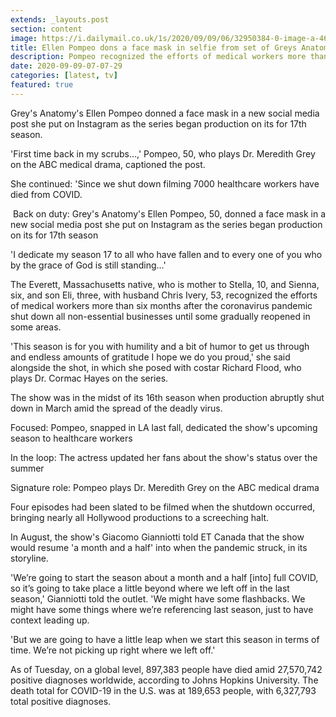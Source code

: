 ```yaml
---
extends: _layouts.post
section: content
image: https://i.dailymail.co.uk/1s/2020/09/09/06/32950384-0-image-a-46_1599629118297.jpg 
title: Ellen Pompeo dons a face mask in selfie from set of Greys Anatomys 17th season 
description: Pompeo recognized the efforts of medical workers more than six months after the coronavirus pandemic shut down all non-essential businesses until some gradually reopened in some areas 
date: 2020-09-09-07-07-29 
categories: [latest, tv] 
featured: true 
--- 
```

Grey's Anatomy's Ellen Pompeo donned a face mask in a new social media post she put on Instagram as the series began production on its for 17th season.

'First time back in my scrubs…,' Pompeo, 50, who plays Dr. Meredith Grey on the ABC medical drama, captioned the post.

She continued: 'Since we shut down filming 7000 healthcare workers have died from COVID.

 Back on duty: Grey's Anatomy's Ellen Pompeo, 50, donned a face mask in a new social media post she put on Instagram as the series began production on its for 17th season

'I dedicate my season 17 to all who have fallen and to every one of you who by the grace of God is still standing…'

The Everett, Massachusetts native, who is mother to Stella, 10, and Sienna, six, and son Eli, three, with husband Chris Ivery, 53, recognized the efforts of medical workers more than six months after the coronavirus pandemic shut down all non-essential businesses until some gradually reopened in some areas.

'This season is for you with humility and a bit of humor to get us through and endless amounts of gratitude I hope we do you proud,' she said alongside the shot, in which she posed with costar Richard Flood, who plays Dr. Cormac Hayes on the series.

The show was in the midst of its 16th season when production abruptly shut down in March amid the spread of the deadly virus. 

Focused: Pompeo, snapped in LA last fall, dedicated the show's upcoming season to healthcare workers 

In the loop: The actress updated her fans about the show's status over the summer 

Signature role: Pompeo plays Dr. Meredith Grey on the ABC medical drama 

Four episodes had been slated to be filmed when the shutdown occurred, bringing nearly all Hollywood productions to a screeching halt. 

In August, the show's Giacomo Gianniotti told ET Canada that the show would resume 'a month and a half' into when the pandemic struck, in its storyline.

'We’re going to start the season about a month and a half [into] full COVID, so it’s going to take place a little beyond where we left off in the last season,' Gianniotti told the outlet. 'We might have some flashbacks. We might have some things where we’re referencing last season, just to have context leading up.

'But we are going to have a little leap when we start this season in terms of time. We’re not picking up right where we left off.'

As of Tuesday, on a global level, 897,383 people have died amid 27,570,742 positive diagnoses worldwide, according to Johns Hopkins University. The death total for COVID-19 in the U.S. was at 189,653 people, with 6,327,793 total positive diagnoses. 

